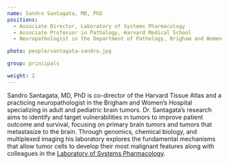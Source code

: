 ```yaml
---
name: Sandro Santagata, MD, PhD
positions:
  - Associate Director, Laboratory of Systems Pharmacology
  - Associate Professor in Pathology, Harvard Medical School
  - Neuropathologist in the Department of Pathology, Brigham and Women’s Hospital

photo: people/santagata-sandro.jpg

group: principals

weight: 2
---
```


Sandro Santagata, MD, PhD is co-director of the Harvard Tissue Atlas and a practicing neuropathologist in the Brigham and Women’s Hospital specializing in adult and pediatric brain tumors. Dr. Santagata’s research aims to identify and target vulnerabilities in tumors to improve patient outcome and survival, focusing on primary brain tumors and tumors that metastasize to the brain. Through genomics, chemical biology, and multiplexed imaging his laboratory explores the fundamental mechanisms that allow tumor cells to develop their most malignant features along with colleagues in the [Laboratory of Systems Pharmacology](https://labsyspharm.org/).
